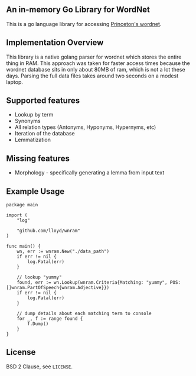 ## An in-memory Go Library for WordNet

This is a go language library for accessing [Princeton's wordnet][].

## Implementation Overview

This library is a native golang parser for wordnet which stores the
entire thing in RAM.  This approach was taken for faster access times
because the wordnet database sits in only about 80MB of ram, which is
not a lot these days.  Parsing the full data files takes around two
seconds on a modest laptop.

[Princeton's wordnet]: http://wordnet.princeton.edu

## Supported features

* Lookup by term
* Synonyms
* All relation types (Antonyms, Hyponyms, Hypernyms, etc)
* Iteration of the database
* Lemmatization

## Missing features

* Morphology - specifically generating a lemma from input text

## Example Usage

```golang
package main

import (
	"log"

	"github.com/lloyd/wnram"
)

func main() {
	wn, err := wnram.New("./data_path")
	if err != nil {
		log.Fatal(err)
	}

	// lookup "yummy"
	found, err := wn.Lookup(wnram.Criteria{Matching: "yummy", POS: []wnram.PartOfSpeech{wnram.Adjective}})
	if err != nil {
		log.Fatal(err)
	}

	// dump details about each matching term to console
	for _, f := range found {
		f.Dump()
	}
}
```

## License

BSD 2 Clause, see `LICENSE`.
